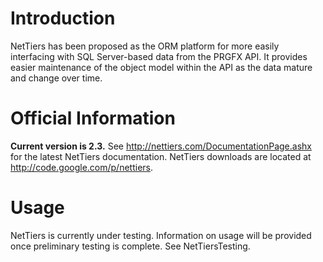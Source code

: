 # Introduction #

NetTiers has been proposed as the ORM platform for more easily interfacing with SQL Server-based data from the PRGFX API.  It provides easier maintenance of the object model within the API as the data mature and change over time.

# Official Information #

**Current version is 2.3.** See http://nettiers.com/DocumentationPage.ashx for the latest NetTiers documentation.  NetTiers downloads are located at http://code.google.com/p/nettiers.

# Usage #

NetTiers is currently under testing.  Information on usage will be provided once preliminary testing is complete.  See NetTiersTesting.